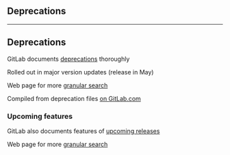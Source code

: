 <!-- .slide: id="gitlab_deprecations" class="vertical-center" -->

<i class="fa-duotone fa-scroll-old fa-8x" style="float: right; color: grey;"></i>

## Deprecations

---

## Deprecations

<i class="fa-duotone fa-solid fa-4x fa-scroll-old"></i> <!-- .element: style="float: right;" -->

GitLab documents [deprecations](https://docs.gitlab.com/update/deprecations/) thoroughly

Rolled out in major version updates (release in May)

Web page for more [granular search](https://gitlab-com.gitlab.io/cs-tools/gitlab-cs-tools/what-is-new-since/?tab=deprecations)

Compiled from deprecation files [on GitLab.com](https://gitlab.com/gitlab-org/gitlab/-/tree/master/data/deprecations)

### Upcoming features

GitLab also documents features of [upcoming releases](https://about.gitlab.com/upcoming-releases/)

Web page for more [granular search](https://gitlab-com.gitlab.io/cs-tools/gitlab-cs-tools/what-is-new-since/?tab=features)
